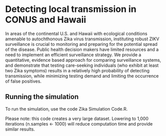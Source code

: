 # Detecting local transmission in CONUS and Hawaii

In areas of the continental U.S. and Hawaii with ecological conditions amenable to autochthonous Zika virus transmission, instituting robust ZIKV surveillance is crucial to monitoring and preparing for the potential spread of the disease. Public health decision makers have limited resources and a need to implement an efficient surveillance strategy. We provide a quantitative, evidence based approach for comparing surveillance systems, and demonstrate that testing care-seeking individuals (who exhibit at least two Zika symptoms) results in a relatively high probability of detecting transmission, while minimizing testing demand and limiting the occurrence of false positives. 

## Running the simulation

To run the simulation, use the code Zika Simulation Code.R. 

Please note: this code creates a very large dataset. Lowering to 1,000 iterations (n.samples <- 1000)  will reduce computation time and provide similar results.
